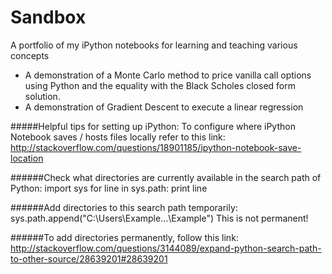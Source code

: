 # Sandbox
A portfolio of my iPython notebooks for learning and teaching various concepts

* A demonstration of a Monte Carlo method to price vanilla call options using Python and the equality with the Black Scholes closed form solution.
* A demonstration of Gradient Descent to execute a linear regression

#####Helpful tips for setting up iPython:
To configure where iPython Notebook saves / hosts files locally refer to this link:
http://stackoverflow.com/questions/18901185/ipython-notebook-save-location

######Check what directories are currently available in the search path of Python:
import sys
for line in sys.path: print line

######Add directories to this search path temporarily:
sys.path.append("C:\\Users\\Example\...\Example")
This is not permanent!

######To add directories permanently, follow this link:
http://stackoverflow.com/questions/3144089/expand-python-search-path-to-other-source/28639201#28639201


